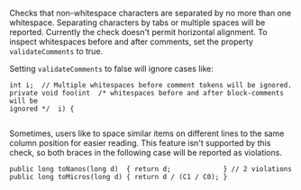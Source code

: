 Checks that non-whitespace characters are separated by no more than one
whitespace. Separating characters by tabs or multiple spaces will be
reported. Currently the check doesn't permit horizontal alignment. To
inspect whitespaces before and after comments, set the property
`validateComments` to true.

Setting `validateComments` to false will ignore cases like:

``` 
int i;  // Multiple whitespaces before comment tokens will be ignored.
private void foo(int  /* whitespaces before and after block-comments will be
ignored */  i) {
        
```

Sometimes, users like to space similar items on different lines to the
same column position for easier reading. This feature isn't supported by
this check, so both braces in the following case will be reported as
violations.

``` 
public long toNanos(long d)  { return d;             } // 2 violations
public long toMicros(long d) { return d / (C1 / C0); }
        
```
